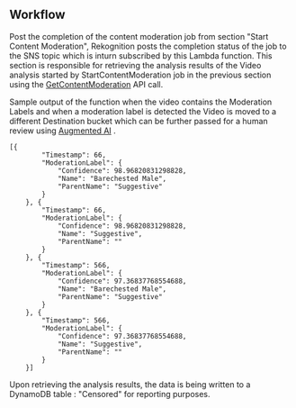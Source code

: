 ## **Workflow**



Post the completion of the content moderation job from section "Start Content Moderation", Rekognition posts the completion status of the job to the SNS topic which is inturn subscribed by this Lambda function. This section is responsible for retrieving the analysis results of the Video analysis started by StartContentModeration job in the previous section using the [GetContentModeration](https://docs.aws.amazon.com/rekognition/latest/APIReference/API_GetContentModeration.html) API call.

Sample output of the function when the video contains the Moderation Labels and when a moderation label is detected the Video is moved to a different Destination bucket which can be further passed for a human review using [Augmented AI](https://docs.aws.amazon.com/sagemaker/latest/dg/a2i-rekognition-task-type.html) .

```
[{
		"Timestamp": 66,
		"ModerationLabel": {
			"Confidence": 98.96820831298828,
			"Name": "Barechested Male",
			"ParentName": "Suggestive"
		}
	}, {
		"Timestamp": 66,
		"ModerationLabel": {
			"Confidence": 98.96820831298828,
			"Name": "Suggestive",
			"ParentName": ""
		}
	}, {
		"Timestamp": 566,
		"ModerationLabel": {
			"Confidence": 97.36837768554688,
			"Name": "Barechested Male",
			"ParentName": "Suggestive"
		}
	}, {
		"Timestamp": 566,
		"ModerationLabel": {
			"Confidence": 97.36837768554688,
			"Name": "Suggestive",
			"ParentName": ""
		}
	}]
```
Upon retrieving the analysis results, the data is being written to a DynamoDB table : "Censored" for reporting purposes.
